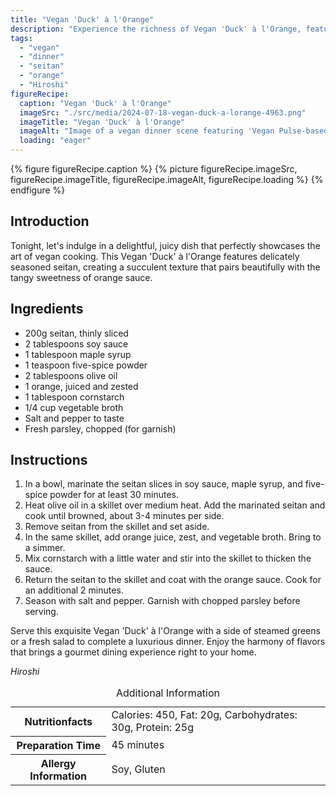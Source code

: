```yaml
---
title: "Vegan 'Duck' à l'Orange"
description: "Experience the richness of Vegan 'Duck' à l'Orange, featuring seitan marinated in a tangy orange sauce, perfect for a gourmet vegan dinner."
tags:
  - "vegan"
  - "dinner"
  - "seitan"
  - "orange"
  - "Hiroshi"
figureRecipe: 
  caption: "Vegan 'Duck' à l'Orange"
  imageSrc: "./src/media/2024-07-18-vegan-duck-a-lorange-4963.png"
  imageTitle: "Vegan 'Duck' à l'Orange"
  imageAlt: "Image of a vegan dinner scene featuring 'Vegan Pulse-based Duck à l'Orange' as the main dish, with seared pulse slices in orange sauce, accompanied by steamed greens, set on an elegantly simple table under natural light."
  loading: "eager"
---
```


{% figure figureRecipe.caption %}
{% picture figureRecipe.imageSrc, figureRecipe.imageTitle, figureRecipe.imageAlt, figureRecipe.loading %}
{% endfigure %}

## Introduction

Tonight, let's indulge in a delightful, juicy dish that perfectly showcases the art of vegan cooking. This Vegan 'Duck' à l'Orange features delicately seasoned seitan, creating a succulent texture that pairs beautifully with the tangy sweetness of orange sauce.

## Ingredients

- 200g seitan, thinly sliced
- 2 tablespoons soy sauce
- 1 tablespoon maple syrup
- 1 teaspoon five-spice powder
- 2 tablespoons olive oil
- 1 orange, juiced and zested
- 1 tablespoon cornstarch
- 1/4 cup vegetable broth
- Salt and pepper to taste
- Fresh parsley, chopped (for garnish)

## Instructions

1. In a bowl, marinate the seitan slices in soy sauce, maple syrup, and five-spice powder for at least 30 minutes.
2. Heat olive oil in a skillet over medium heat. Add the marinated seitan and cook until browned, about 3-4 minutes per side.
3. Remove seitan from the skillet and set aside.
4. In the same skillet, add orange juice, zest, and vegetable broth. Bring to a simmer.
5. Mix cornstarch with a little water and stir into the skillet to thicken the sauce.
6. Return the seitan to the skillet and coat with the orange sauce. Cook for an additional 2 minutes.
7. Season with salt and pepper. Garnish with chopped parsley before serving.

Serve this exquisite Vegan 'Duck' à l'Orange with a side of steamed greens or a fresh salad to complete a luxurious dinner. Enjoy the harmony of flavors that brings a gourmet dining experience right to your home.

*Hiroshi*

<table><caption class='sr-only'>Additional Information</caption><tr><th>Nutritionfacts</th><td>Calories: 450, Fat: 20g, Carbohydrates: 30g, Protein: 25g&nbsp;</td></tr><tr><th>Preparation Time</th><td>45 minutes&nbsp;</td></tr><tr><th>Allergy Information</th><td>Soy, Gluten&nbsp;</td></tr></table>

